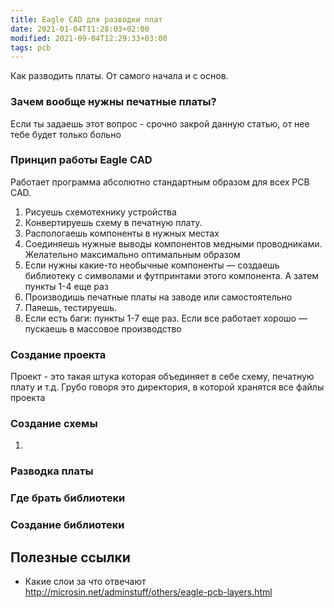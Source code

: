 ```yaml
---
title: Eagle CAD для разводки плат
date: 2021-01-04T11:28:03+02:00
modified: 2021-09-04T12:29:33+03:00
tags: pcb
---
```


Как разводить платы. От самого начала и с основ.

### Зачем вообще нужны печатные платы?
Если ты задаешь этот вопрос - срочно закрой данную статью, от нее тебе будет только больно

### Принцип работы Eagle CAD
Работает программа абсолютно стандартным образом для всех PCB CAD. 
1) Рисуешь схемотехнику устройства
2) Конвертируешь схему в печатную плату. 
3) Распологаешь компоненты в нужных местах
4) Соединяешь нужные выводы компонентов медными проводниками. Желательно максимально оптимальным образом
5) Если нужны какие-то необычные компоненты — создаешь библиотеку с символами и футпринтами этого компонента. А затем пункты 1-4 еще раз
6) Производишь печатные платы на заводе или самостоятельно 
7) Паяешь, тестируешь.
8) Если есть баги: пункты 1-7 еще раз. Если все работает  хорошо — пускаешь в массовое производство

### Создание проекта
Проект - это такая штука которая объединяет в себе схему, печатную плату и т.д. Грубо говоря это директория, в которой хранятся все файлы проекта

### Создание схемы
1. 

### Разводка платы


### Где брать библиотеки

### Создание библиотеки


## Полезные ссылки 
- Какие слои за что отвечают <http://microsin.net/adminstuff/others/eagle-pcb-layers.html>
